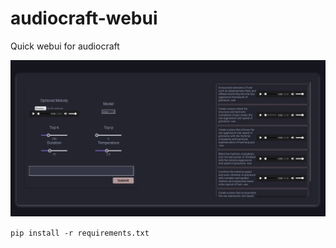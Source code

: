 # audiocraft-webui
Quick webui for audiocraft

![Image](https://raw.githubusercontent.com/CoffeeVampir3/audiocraft-webui/4974a2baa378e356ef8d6e428faec2893d34f4d3/image.png)

`pip install -r requirements.txt`
